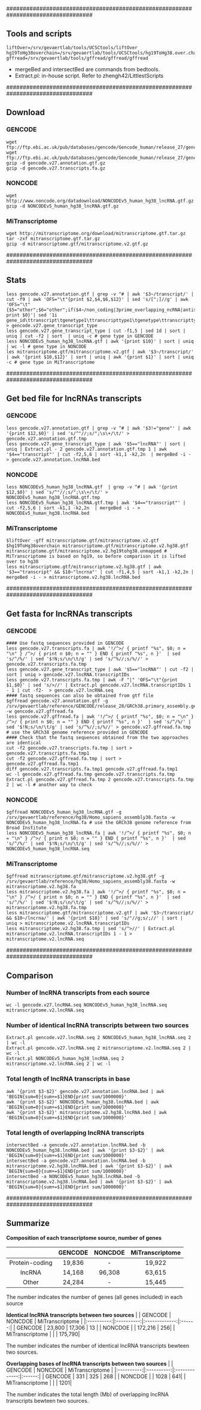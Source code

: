##################################################################################

## Tools and scripts
```
liftOver=/srv/gevaertlab/tools/UCSCtools/liftOver
hg19ToHg38overchain=/srv/gevaertlab/tools/UCSCtools/hg19ToHg38.over.chain  
gffread=/srv/gevaertlab/tools/gffread/gffread/gffread
```

- mergeBed and intersectBed are commands from bedtools. 
- Extract.pl: in-house script. Refer to zhengh42/LittlestScripts

##################################################################################

## Download 
	
### GENCODE
```
wget ftp://ftp.ebi.ac.uk/pub/databases/gencode/Gencode_human/release_27/gencode.v27.annotation.gtf.gz
wget ftp://ftp.ebi.ac.uk/pub/databases/gencode/Gencode_human/release_27/gencode.v27.transcripts.fa.gz
gzip -d gencode.v27.annotation.gtf.gz
gzip -d gencode.v27.transcripts.fa.gz
```

### NONCODE
```
wget http://www.noncode.org/datadownload/NONCODEv5_human_hg38_lncRNA.gtf.gz
gzip -d NONCODEv5_human_hg38_lncRNA.gtf.gz
```

### MiTranscriptome
```
wget http://mitranscriptome.org/download/mitranscriptome.gtf.tar.gz
tar -zxf mitranscriptome.gtf.tar.gz
gzip -d mitranscriptome.gtf/mitranscriptome.v2.gtf.gz
```

##################################################################################

## Stats

```
less gencode.v27.annotation.gtf | grep -v ^# | awk '$3~/transcript/' | cut -f9 | awk 'OFS="\t"{print $2,$4,$6,$12}' | sed 's/[";]//g' | awk 'OFS="\t"{$5="other";$6="other";if($4~/non_coding|3prime_overlapping_ncRNA|antisense|bidirectional_promoter_lncRNA|lincRNA|macro_lncRNA|sense_intronic|sense_overlapping/)$6="lncRNA";if($4~/protein_coding/)$6="proteincoding";if($3~/protein_coding/)$5="proteincoding";if($3~/non_coding|3prime_overlapping_ncRNA|antisense|bidirectional_promoter_lncRNA|lincRNA|macro_lncRNA|sense_intronic|sense_overlapping/)$5="lncRNA";  print $0}'| sed '1i gene_id\ttranscript\tgenetype1\ttranscripttype1\tgenetype\ttranscripttype' > gencode.v27.gene_transcript_type
less gencode.v27.gene_transcript_type | cut -f1,5 | sed 1d | sort | uniq | cut -f2 | sort  | uniq -c # gene type in GENCODE
less NONCODEv5_human_hg38_lncRNA.gtf | awk '{print $10}' | sort | uniq | wc -l # gene type in NONCODE
les mitranscriptome.gtf/mitranscriptome.v2.gtf | awk '$3~/transcript/' | awk '{print $10,$12}' | sort | uniq | awk '{print $1}' | sort | uniq -c # gene type in MiTranscriptome
```

##################################################################################

## Get bed file for lncRNAs transcripts

### GENCODE
```
less gencode.v27.annotation.gtf | grep -v ^# | awk '$3!="gene"' | awk '{print $12,$0}' | sed 's/^"//;s/";\s\+/\t/' > gencode.v27.annotation.gtf.tmp
less gencode.v27.gene_transcript_type | awk '$5=="lncRNA"' | sort | uniq | Extract.pl - 2 gencode.v27.annotation.gtf.tmp 1 | awk '$4=="transcript"' | cut -f2,5,6 | sort -k1,1 -k2,2n  | mergeBed -i - > gencode.v27.annotation.lncRNA.bed
```

### NONCODE
```
less NONCODEv5_human_hg38_lncRNA.gtf  | grep -v ^# | awk '{print $12,$0}' | sed 's/^"//;s/";\s\+/\t/' > NONCODEv5_human_hg38_lncRNA.gtf.tmp
less NONCODEv5_human_hg38_lncRNA.gtf.tmp | awk '$4=="transcript"' | cut -f2,5,6 | sort -k1,1 -k2,2n  | mergeBed -i - > NONCODEv5_human_hg38.lncRNA.bed
```
### MiTranscriptome
```
$liftOver -gff mitranscriptome.gtf/mitranscriptome.v2.gtf $hg19ToHg38overchain mitranscriptome.gtf/mitranscriptome.v2.hg38.gtf mitranscriptome.gtf/mitranscriptome.v2.hg19tohg38.unmapped # MiTranscriptome is based on hg19, so before comparison it is lifted over to hg38
less mitranscriptome.gtf/mitranscriptome.v2.hg38.gtf | awk '$3=="transcript" && $10~"lncrna"' | cut -f1,4,5 | sort -k1,1 -k2,2n |   mergeBed -i - > mitranscriptome.v2.hg38.lncRNA.bed
```

##################################################################################

## Get fasta for lncRNAs transcripts

### GENCODE
```
#### Use fastq sequences provided in GENCODE
less gencode.v27.transcripts.fa | awk '!/^>/ { printf "%s", $0; n = "\n" } /^>/ { print n $0; n = "" } END { printf "%s", n }'  | sed 's/^/%/' | sed '$!N;s/\n/\t/g' | sed 's/^%//;s/%//' > gencode.v27.transcripts.fa.tmp
less gencode.v27.gene_transcript_type | awk '$5=="lncRNA"' | cut -f2 | sort | uniq > gencode.v27.lncRNA.transcriptIDs
less gencode.v27.transcripts.fa.tmp | awk -F "|" 'OFS="\t"{print $1,$0}' | sed 's/>//' | Extract.pl gencode.v27.lncRNA.transcriptIDs 1 - 1 | cut -f2-  > gencode.v27.lncRNA.seq
#### fastq sequences can also be obtained from gtf file
$gffread gencode.v27.annotation.gtf -g /srv/gevaertlab/reference/GENCODE/release_28/GRCh38.primary_assembly.genome.fa -w gencode.v27.gffread.fa
less gencode.v27.gffread.fa | awk '!/^>/ { printf "%s", $0; n = "\n" } /^>/ { print n $0; n = "" } END { printf "%s", n }'  | sed 's/^/%/' | sed '$!N;s/\n/\t/g' | sed 's/^%//;s/%//' > gencode.v27.gffread.fa.tmp # use the GRCh38 genome reference provided in GENCODE
#### Check that the fastq sequences obtained from the two approaches are identical
cut -f2 gencode.v27.transcripts.fa.tmp | sort > gencode.v27.transcripts.fa.tmp1
cut -f2 gencode.v27.gffread.fa.tmp | sort > gencode.v27.gffread.fa.tmp1
diff gencode.v27.transcripts.fa.tmp1 gencode.v27.gffread.fa.tmp1
wc -l gencode.v27.gffread.fa.tmp gencode.v27.transcripts.fa.tmp
Extract.pl gencode.v27.gffread.fa.tmp 2 gencode.v27.transcripts.fa.tmp 2 | wc -l # another way to check
```

### NONCODE
```
$gffread NONCODEv5_human_hg38_lncRNA.gtf -g /srv/gevaertlab/reference/hg38/Homo_sapiens_assembly38.fasta -w NONCODEv5_human_hg38_lncRNA.fa # use the GRCh38 genome reference from Broad Institute
less NONCODEv5_human_hg38_lncRNA.fa | awk '!/^>/ { printf "%s", $0; n = "\n" } /^>/ { print n $0; n = "" } END { printf "%s", n }'  | sed 's/^/%/' | sed '$!N;s/\n/\t/g' | sed 's/^%//;s/%//' > NONCODEv5_human_hg38_lncRNA.seq
```

### MiTranscriptome
```
$gffread mitranscriptome.gtf/mitranscriptome.v2.hg38.gtf -g /srv/gevaertlab/reference/hg38/Homo_sapiens_assembly38.fasta -w mitranscriptome.v2.hg38.fa
less mitranscriptome.v2.hg38.fa | awk '!/^>/ { printf "%s", $0; n = "\n" } /^>/ { print n $0; n = "" } END { printf "%s", n }'  | sed 's/^/%/' | sed '$!N;s/\n/\t/g' | sed 's/^%//;s/%//' > mitranscriptome.v2.hg38.fa.tmp
less mitranscriptome.gtf/mitranscriptome.v2.gtf | awk '$3~/transcript/ && $10~/lncrna/' | awk '{print $18}' | sed 's/"//g;s/;//' | sort | uniq > mitranscriptome.v2.lncRNA.transcriptIDs
less mitranscriptome.v2.hg38.fa.tmp | sed 's/^>//' | Extract.pl mitranscriptome.v2.lncRNA.transcriptIDs 1 - 1 > mitranscriptome.v2.lncRNA.seq
```

##################################################################################

## Comparison

### Number of lncRNA transcripts from each source
```
wc -l gencode.v27.lncRNA.seq NONCODEv5_human_hg38_lncRNA.seq mitranscriptome.v2.lncRNA.seq
```

### Number of identical lncRNA transcripts between two sources
```
Extract.pl gencode.v27.lncRNA.seq 2 NONCODEv5_human_hg38_lncRNA.seq 2 | wc -l
Extract.pl gencode.v27.lncRNA.seq 2 mitranscriptome.v2.lncRNA.seq 2 | wc -l
Extract.pl NONCODEv5_human_hg38_lncRNA.seq 2 mitranscriptome.v2.lncRNA.seq 2 | wc -l
```

### Total length of lncRNA transcripts in base
```
awk '{print $3-$2}' gencode.v27.annotation.lncRNA.bed | awk 'BEGIN{sum=0}{sum+=$1}END{print sum/1000000}' 
awk '{print $3-$2}' NONCODEv5_human_hg38.lncRNA.bed | awk 'BEGIN{sum=0}{sum+=$1}END{print sum/1000000}'
awk '{print $3-$2}' mitranscriptome.v2.hg38.lncRNA.bed | awk 'BEGIN{sum=0}{sum+=$1}END{print sum/1000000}'
```

### Total length of overlapping lncRNA transcripts 
```
intersectBed -a gencode.v27.annotation.lncRNA.bed -b NONCODEv5_human_hg38.lncRNA.bed | awk '{print $3-$2}' | awk 'BEGIN{sum=0}{sum+=$1}END{print sum/1000000}'
intersectBed -a gencode.v27.annotation.lncRNA.bed -b mitranscriptome.v2.hg38.lncRNA.bed | awk '{print $3-$2}' | awk 'BEGIN{sum=0}{sum+=$1}END{print sum/1000000}'
intersectBed -a NONCODEv5_human_hg38.lncRNA.bed -b mitranscriptome.v2.hg38.lncRNA.bed | awk '{print $3-$2}' | awk 'BEGIN{sum=0}{sum+=$1}END{print sum/1000000}'
```

##################################################################################

## Summarize

**Composition of each transcriptome source, number of genes**

|      | GENCODE  |      NONCDOE      |  MiTranscriptome |
|:----------:|:----------:|:-------------:|:------:|
| Protein-coding |  19,836 | - | 19,922 |
| lncRNA |  14,168 | 96,308 | 63,615 |
| Other |  24,284 | - | 15,445 |

The number indicates the number of genes (all genes included) in each source


**Identical lncRNA transcripts between two sources**
|      | GENCODE  |      NONCDOE      |  MiTranscriptome |
|:----------:|:----------:|:-------------:|:------:|
| GENCODE |  23,800 | 17,306 | 13 |
| NONCDOE |       |   172,216 |  256|
| MiTranscriptome |  | | 175,790|

The number indicates the number of identical lncRNA transcripts bewteen two sources.


**Overlapping bases of lncRNA transcripts between two sources**
|      | GENCODE  |      NONCDOE      |  MiTranscriptome |
|:----------:|:----------:|:-------------:|:------:|
| GENCODE |  331 | 325 | 268 |
| NONCDOE |       |   1028 |  641|
| MiTranscriptome |  | | 1201|

The number indicates the total length (Mb) of overlapping lncRNA transcripts bewteen two sources.
